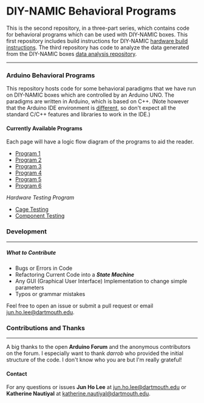 
# DIY-NAMIC Behavioral Programs


This is the second repository, in a three-part series, which contains code for behavioral programs which can be used with DIY-NAMIC boxes. This first repository includes build instructions for DIY-NAMIC [hardware build instructions](https://github.com/DIY-NAMICsystem/Hardware-Documentation). The third repository has code to analyze the data generated from the DIY-NAMIC boxes [data analysis repository](https://github.com/DIY-NAMICsystem/Data-Analysis).  

___

### Arduino Behavioral Programs

This repository hosts code for some behavioral paradigms that we have run on DIY-NAMIC boxes which are controlled by an Arduino UNO. The paradigms are written in Arduino, which is based on C++. (Note however that the Arduino IDE environment is [different](https://forum.arduino.cc/index.php?topic=513643.0), so don't expect all the standard C/C++ features and libraries to work in the IDE.)

####  Currently Available Programs

Each page will have a logic flow diagram of the programs to aid the reader.


* [Program 1](https://github.com/DIY-NAMICsystem/ArduinoPrograms/tree/master/Programs_for_behavioral_paradigms/P1)
* [Program 2](https://github.com/NautiyalLab/DIY-NAMIC-Arduino-Software-Programs/tree/master/Current_Program_Description/Program_2)
* [Program 3](https://github.com/NautiyalLab/DIY-NAMIC-Arduino-Software-Programs/tree/master/Current_Program_Description/Program_3)
* [Program 4](https://github.com/NautiyalLab/DIY-NAMIC-Arduino-Software-Programs/tree/master/Current_Program_Description/Program_4)
* [Program 5](https://github.com/NautiyalLab/DIY-NAMIC-Arduino-Software-Programs/tree/master/Current_Program_Description/Program_5)
* [Program 6](https://github.com/NautiyalLab/DIY-NAMIC-Arduino-Software-Programs/tree/master/Current_Program_Description/Program_6)

*Hardware Testing Program*   
- [Cage Testing](https://github.com/DIY-NAMICsystem/-Arduino-Software-Programs/tree/master/Current_Program_Description/Cage_Flush)
- [Component Testing](https://github.com/NautiyalLab/DIY-NAMIC-Arduino-Software-Programs/tree/master/Current_Program_Description/Hardware_Testing)


### Development
_____

##### What to Contribute

- Bugs or Errors in Code
- Refactoring Current Code into a ***State Machine***
- Any GUI (Graphical User Interface) Implementation to change simple parameters
- Typos or grammar mistakes


Feel free to open an issue or submit a pull request or email jun.ho.lee@dartmouth.edu.


### Contributions and Thanks
_____

A big thanks to the open **Arduino Forum** and the anonymous contributors on the forum. I especially want to thank *darrob* who provided the initial structure of the code. I don't know who you are but I'm really grateful!

#### Contact

For any questions or issues **Jun Ho Lee** at jun.ho.lee@dartmouth.edu or **Katherine Nautiyal** at katherine.nautiyal@dartmouth.edu.
